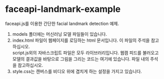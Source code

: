 # faceapi-landmark-example
faceapi.js를 이용한 간단한 facial landmark detection 예제.<br>

1.  models 폴더에는 머신러닝 모델 파일들이 있습니다.<br>
2.  index.html 파일이 웹페이지를 로딩하는 html 문서입니다. 이 파일의 주석을 참고하십시오.<br>
script.js외의 자바스크립트 파일은 모두 라이브러리입니다. 웹캠 피드를 불러오고 모델의 결과값을 바탕으로 그림을 그리는 코드는 여기에 있습니다. 파일 내의 주석을 참고하십시오.<br>
3.  style.css는 캔버스를 비디오 위에 겹치게 하는 설정을 가지고 있습니다.<br>
</div>
